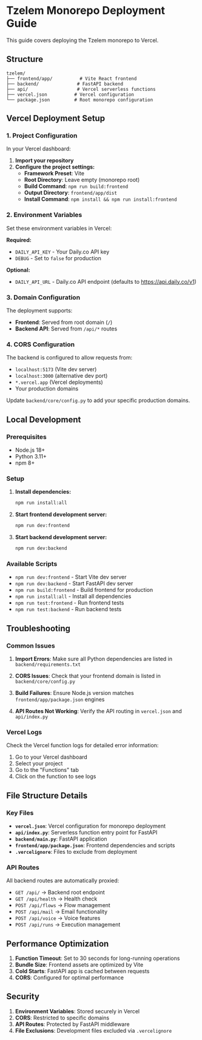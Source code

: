 # Tzelem Monorepo Deployment Guide

This guide covers deploying the Tzelem monorepo to Vercel.

## Structure

```
tzelem/
├── frontend/app/          # Vite React frontend
├── backend/              # FastAPI backend
├── api/                  # Vercel serverless functions
├── vercel.json          # Vercel configuration
└── package.json         # Root monorepo configuration
```

## Vercel Deployment Setup

### 1. Project Configuration

In your Vercel dashboard:

1. **Import your repository**
2. **Configure the project settings:**
   - **Framework Preset**: Vite
   - **Root Directory**: Leave empty (monorepo root)
   - **Build Command**: `npm run build:frontend` 
   - **Output Directory**: `frontend/app/dist`
   - **Install Command**: `npm install && npm run install:frontend`

### 2. Environment Variables

Set these environment variables in Vercel:

**Required:**
- `DAILY_API_KEY` - Your Daily.co API key
- `DEBUG` - Set to `false` for production

**Optional:**
- `DAILY_API_URL` - Daily.co API endpoint (defaults to https://api.daily.co/v1)

### 3. Domain Configuration

The deployment supports:
- **Frontend**: Served from root domain (`/`)
- **Backend API**: Served from `/api/*` routes

### 4. CORS Configuration

The backend is configured to allow requests from:
- `localhost:5173` (Vite dev server)
- `localhost:3000` (alternative dev port)
- `*.vercel.app` (Vercel deployments)
- Your production domains

Update `backend/core/config.py` to add your specific production domains.

## Local Development

### Prerequisites
- Node.js 18+ 
- Python 3.11+
- npm 8+

### Setup

1. **Install dependencies:**
   ```bash
   npm run install:all
   ```

2. **Start frontend development server:**
   ```bash
   npm run dev:frontend
   ```

3. **Start backend development server:**
   ```bash
   npm run dev:backend
   ```

### Available Scripts

- `npm run dev:frontend` - Start Vite dev server
- `npm run dev:backend` - Start FastAPI dev server
- `npm run build:frontend` - Build frontend for production
- `npm run install:all` - Install all dependencies
- `npm run test:frontend` - Run frontend tests
- `npm run test:backend` - Run backend tests

## Troubleshooting

### Common Issues

1. **Import Errors**: Make sure all Python dependencies are listed in `backend/requirements.txt`

2. **CORS Issues**: Check that your frontend domain is listed in `backend/core/config.py`

3. **Build Failures**: Ensure Node.js version matches `frontend/app/package.json` engines

4. **API Routes Not Working**: Verify the API routing in `vercel.json` and `api/index.py`

### Vercel Logs

Check the Vercel function logs for detailed error information:
1. Go to your Vercel dashboard
2. Select your project
3. Go to the "Functions" tab
4. Click on the function to see logs

## File Structure Details

### Key Files

- **`vercel.json`**: Vercel configuration for monorepo deployment
- **`api/index.py`**: Serverless function entry point for FastAPI
- **`backend/main.py`**: FastAPI application
- **`frontend/app/package.json`**: Frontend dependencies and scripts
- **`.vercelignore`**: Files to exclude from deployment

### API Routes

All backend routes are automatically proxied:
- `GET /api/` → Backend root endpoint
- `GET /api/health` → Health check
- `POST /api/flows` → Flow management
- `POST /api/mail` → Email functionality
- `POST /api/voice` → Voice features
- `POST /api/runs` → Execution management

## Performance Optimization

1. **Function Timeout**: Set to 30 seconds for long-running operations
2. **Bundle Size**: Frontend assets are optimized by Vite
3. **Cold Starts**: FastAPI app is cached between requests
4. **CORS**: Configured for optimal performance

## Security

1. **Environment Variables**: Stored securely in Vercel
2. **CORS**: Restricted to specific domains
3. **API Routes**: Protected by FastAPI middleware
4. **File Exclusions**: Development files excluded via `.vercelignore`
